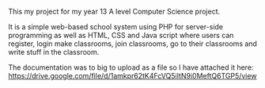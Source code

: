 This my project for my year 13 A level Computer Science project.

It is a simple web-based school system using PHP for server-side programming as well 
as HTML, CSS and Java script where users can register, login make classrooms, join classrooms, go to 
their classrooms and write stuff in the classroom.

The documentation was to big to upload as a file so I have attached it here: https://drive.google.com/file/d/1amkpr62tK4FcVQ5iItN9i0MeftQ6TGP5/view 
